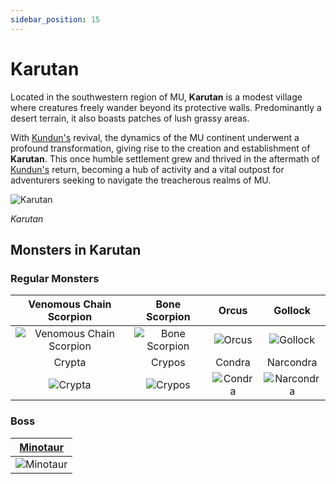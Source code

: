 ```yaml
---
sidebar_position: 15
---
```


# Karutan

Located in the southwestern region of MU, **Karutan** is a modest village where creatures freely wander beyond its protective walls. Predominantly a desert terrain, it also boasts patches of lush grassy areas.

With [Kundun's](/special-monsters/bosses/kundun) revival, the dynamics of the MU continent underwent a profound transformation, giving rise to the creation and establishment of **Karutan**. This once humble settlement grew and thrived in the aftermath of [Kundun's](/special-monsters/bosses/kundun) return, becoming a hub of activity and a vital outpost for adventurers seeking to navigate the treacherous realms of MU.

![Karutan](/img/maps/karutan.webp)

_Karutan_

## Monsters in Karutan

### Regular Monsters

|                            Venomous Chain Scorpion                            |                       Bone Scorpion                       |                    Orcus                    |                      Gollock                      |
| :---------------------------------------------------------------------------: | :-------------------------------------------------------: | :-----------------------------------------: | :-----------------------------------------------: |
| ![Venomous Chain Scorpion](/img/monsters/karutan/venomous-chain-scorpion.jpg) | ![Bone Scorpion](/img/monsters/karutan/bone-scorpion.jpg) |  ![Orcus](/img/monsters/karutan/orcus.jpg)  |   ![Gollock](/img/monsters/karutan/gollock.jpg)   |
|                                    Crypta                                     |                          Crypos                           |                   Condra                    |                     Narcondra                     |
|                  ![Crypta](/img/monsters/karutan/crypta.jpg)                  |        ![Crypos](/img/monsters/karutan/crypos.jpg)        | ![Condra](/img/monsters/karutan/condra.jpg) | ![Narcondra](/img/monsters/karutan/narcondra.jpg) |

### Boss

|     [Minotaur](/special-monsters/bosses/minotaur)      |
| :----------------------------------------------------: |
| ![Minotaur](/img/monsters/special/bosses/minotaur.jpg) |
